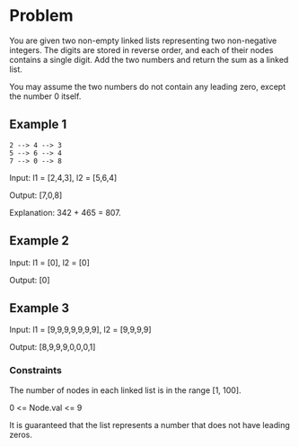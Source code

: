 # Problem

You are given two non-empty linked lists representing two non-negative integers. The digits are stored in reverse order, and each of their nodes contains a single digit. Add the two numbers and return the sum as a linked list.

You may assume the two numbers do not contain any leading zero, except the number 0 itself.

## Example 1

    2 --> 4 --> 3
    5 --> 6 --> 4
    7 --> 0 --> 8

Input: l1 = [2,4,3], l2 = [5,6,4]

Output: [7,0,8]

Explanation: 342 + 465 = 807.

## Example 2

Input: l1 = [0], l2 = [0]

Output: [0]

## Example 3

Input: l1 = [9,9,9,9,9,9,9], l2 = [9,9,9,9]

Output: [8,9,9,9,0,0,0,1]

###  Constraints

The number of nodes in each linked list is in the range [1, 100].

0 <= Node.val <= 9

It is guaranteed that the list represents a number that does not have leading zeros.
